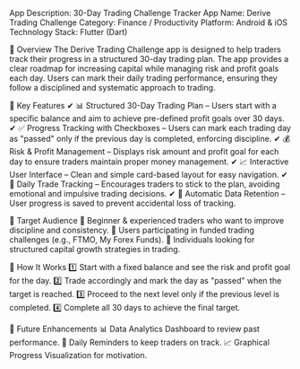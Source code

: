 App Description: 30-Day Trading Challenge Tracker
App Name: Derive Trading Challenge
Category: Finance / Productivity
Platform: Android & iOS
Technology Stack: Flutter (Dart)

📌 Overview
The Derive Trading Challenge app is designed to help traders track their progress in a structured 30-day trading plan. The app provides a clear roadmap for increasing capital while managing risk and profit goals each day. Users can mark their daily trading performance, ensuring they follow a disciplined and systematic approach to trading.

🎯 Key Features
✔ 📊 Structured 30-Day Trading Plan – Users start with a specific balance and aim to achieve pre-defined profit goals over 30 days.
✔ ✅ Progress Tracking with Checkboxes – Users can mark each trading day as "passed" only if the previous day is completed, enforcing discipline.
✔ 💰 Risk & Profit Management – Displays risk amount and profit goal for each day to ensure traders maintain proper money management.
✔ 📈 Interactive User Interface – Clean and simple card-based layout for easy navigation.
✔ 📅 Daily Trade Tracking – Encourages traders to stick to the plan, avoiding emotional and impulsive trading decisions.
✔ 🔄 Automatic Data Retention – User progress is saved to prevent accidental loss of tracking.

👥 Target Audience
📌 Beginner & experienced traders who want to improve discipline and consistency.
📌 Users participating in funded trading challenges (e.g., FTMO, My Forex Funds).
📌 Individuals looking for structured capital growth strategies in trading.

🚀 How It Works
1️⃣ Start with a fixed balance and see the risk and profit goal for the day.
2️⃣ Trade accordingly and mark the day as "passed" when the target is reached.
3️⃣ Proceed to the next level only if the previous level is completed.
4️⃣ Complete all 30 days to achieve the final target.

📌 Future Enhancements
📊 Data Analytics Dashboard to review past performance.
🔔 Daily Reminders to keep traders on track.
📈 Graphical Progress Visualization for motivation.
